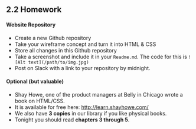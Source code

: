 ## 2.2 Homework

#### Website Repository

- Create a new Github repository
- Take your wireframe concept and turn it into HTML & CSS
- Store all changes in this Github repository
- Take a screenshot and include it in your `Readme.md`. The code for this is `![Alt text](/path/to/img.jpg)`
- Post on Slack with a link to your repository by midnight.

#### Optional (but valuable)

* Shay Howe, one of the product managers at Belly in Chicago wrote a book on HTML/CSS.
* It is available for free here: http://learn.shayhowe.com/
* We also have **3 copies** in our library if you like physical books.
* Tonight you should read **chapters 3 through 5**.
